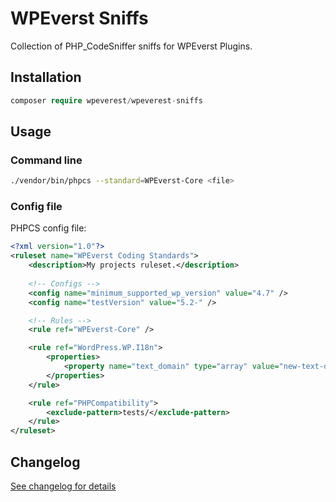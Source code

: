 # WPEverst Sniffs

Collection of PHP_CodeSniffer sniffs for WPEverst Plugins.

## Installation

```php
composer require wpeverest/wpeverest-sniffs
```

## Usage

### Command line

```bash
./vendor/bin/phpcs --standard=WPEverst-Core <file>
```

### Config file

PHPCS config file:

```xml
<?xml version="1.0"?>
<ruleset name="WPEverst Coding Standards">
    <description>My projects ruleset.</description>
    
    <!-- Configs -->
    <config name="minimum_supported_wp_version" value="4.7" />
    <config name="testVersion" value="5.2-" />

    <!-- Rules -->
    <rule ref="WPEverst-Core" />

    <rule ref="WordPress.WP.I18n">
        <properties>
            <property name="text_domain" type="array" value="new-text-domain" />
        </properties>
    </rule>

    <rule ref="PHPCompatibility">
        <exclude-pattern>tests/</exclude-pattern>
    </rule>
</ruleset>
```


## Changelog

[See changelog for details](https://github.com/wpeverest/wpeverest-sniffs/blob/master/CHANGELOG.md)

